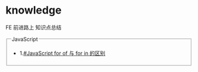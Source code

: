 # knowledge
FE 前进路上 知识点总结
<section>
<fieldset>
<legend>JavaScript</legend>
<ul>
<li>1.<a href="https://github.com/ClarenceC/knowledge/issues/1">#JavaScript for of 与 for in 的区别</a></li>

</ul>
</fieldset>
</section>
